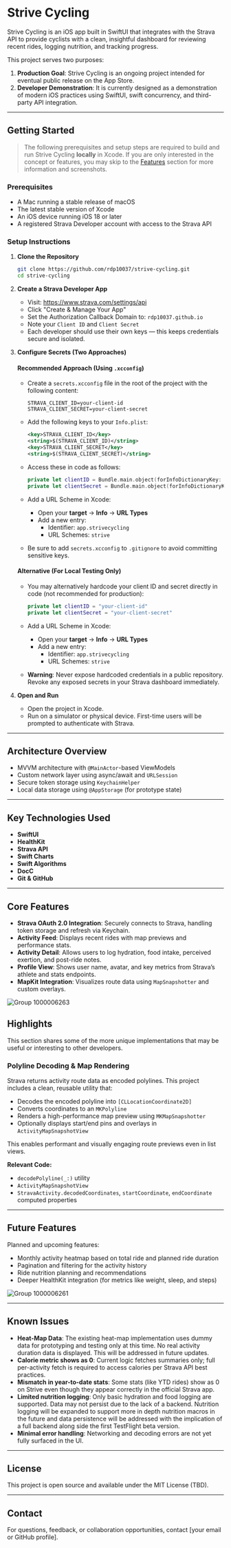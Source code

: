 # Strive Cycling

Strive Cycling is an iOS app built in SwiftUI that integrates with the Strava API to provide cyclists with a clean, insightful dashboard for reviewing recent rides, logging nutrition, and tracking progress.

This project serves two purposes:
1. **Production Goal**: Strive Cycling is an ongoing project intended for eventual public release on the App Store.
2. **Developer Demonstration**: It is currently designed as a demonstration of modern iOS practices using SwiftUI, swift concurrency, and third-party API integration.

---

## Getting Started

> The following prerequisites and setup steps are required to build and run Strive Cycling **locally** in Xcode. If you are only interested in the concept or features, you may skip to the [Features](#features) section for more information and screenshots.

### Prerequisites
- A Mac running a stable release of macOS
- The latest stable version of Xcode
- An iOS device running iOS 18 or later
- A registered Strava Developer account with access to the Strava API

### Setup Instructions

1. **Clone the Repository**
   ```bash
   git clone https://github.com/rdp10037/strive-cycling.git
   cd strive-cycling
   ```

2. **Create a Strava Developer App**
   - Visit: https://www.strava.com/settings/api
   - Click "Create & Manage Your App"
   - Set the Authorization Callback Domain to: `rdp10037.github.io`
   - Note your `Client ID` and `Client Secret`
   - Each developer should use their own keys — this keeps credentials secure and isolated.

3. **Configure Secrets (Two Approaches)**

   #### Recommended Approach (Using `.xcconfig`)
   - Create a `secrets.xcconfig` file in the root of the project with the following content:
     ```
     STRAVA_CLIENT_ID=your-client-id
     STRAVA_CLIENT_SECRET=your-client-secret
     ```
   - Add the following keys to your `Info.plist`:
     ```xml
     <key>STRAVA_CLIENT_ID</key>
     <string>$(STRAVA_CLIENT_ID)</string>
     <key>STRAVA_CLIENT_SECRET</key>
     <string>$(STRAVA_CLIENT_SECRET)</string>
     ```
   - Access these in code as follows:
     ```swift
     private let clientID = Bundle.main.object(forInfoDictionaryKey: "STRAVA_CLIENT_ID") as? String ?? ""
     private let clientSecret = Bundle.main.object(forInfoDictionaryKey: "STRAVA_CLIENT_SECRET") as? String ?? ""
     ```

   - Add a URL Scheme in Xcode:
     - Open your **target** → **Info** → **URL Types**
     - Add a new entry:
       - Identifier: `app.strivecycling`
       - URL Schemes: `strive`
         
   - Be sure to add `secrets.xcconfig` to `.gitignore` to avoid committing sensitive keys.

   #### Alternative (For Local Testing Only)
   - You may alternatively hardcode your client ID and secret directly in code (not recommended for production):
     ```swift
     private let clientID = "your-client-id"
     private let clientSecret = "your-client-secret"
     ```
   - Add a URL Scheme in Xcode:
     - Open your **target** → **Info** → **URL Types**
     - Add a new entry:
       - Identifier: `app.strivecycling`
       - URL Schemes: `strive`
         
   - **Warning**: Never expose hardcoded credentials in a public repository. Revoke any exposed secrets in your Strava dashboard immediately.

4. **Open and Run**
   - Open the project in Xcode.
   - Run on a simulator or physical device. First-time users will be prompted to authenticate with Strava.

---

## Architecture Overview

- MVVM architecture with `@MainActor`-based ViewModels
- Custom network layer using async/await and `URLSession`
- Secure token storage using `KeychainHelper`
- Local data storage using `@AppStorage` (for prototype state)

---

## Key Technologies Used

- **SwiftUI**
- **HealthKit**
- **Strava API**
- **Swift Charts**
- **Swift Algorithms**
- **DocC**
- **Git & GitHub**

---

## Core Features

- **Strava OAuth 2.0 Integration**: Securely connects to Strava, handling token storage and refresh via Keychain.
- **Activity Feed**: Displays recent rides with map previews and performance stats.
- **Activity Detail**: Allows users to log hydration, food intake, perceived exertion, and post-ride notes.
- **Profile View**: Shows user name, avatar, and key metrics from Strava’s athlete and stats endpoints.
- **MapKit Integration**: Visualizes route data using `MapSnapshotter` and custom overlays.

![Group 1000006263](https://github.com/user-attachments/assets/b9e1a23e-c7ba-4aa7-b454-9000082ef377)


## Highlights

This section shares some of the more unique implementations that may be useful or interesting to other developers.

### Polyline Decoding & Map Rendering

Strava returns activity route data as encoded polylines. This project includes a clean, reusable utility that:

- Decodes the encoded polyline into `[CLLocationCoordinate2D]`
- Converts coordinates to an `MKPolyline`
- Renders a high-performance map preview using `MKMapSnapshotter`
- Optionally displays start/end pins and overlays in `ActivityMapSnapshotView`

This enables performant and visually engaging route previews even in list views.

**Relevant Code:**
- `decodePolyline(_:)` utility
- `ActivityMapSnapshotView`
- `StravaActivity.decodedCoordinates`, `startCoordinate`, `endCoordinate` computed properties

---

## Future Features

Planned and upcoming features:
- Monthly activity heatmap based on total ride and planned ride duration
- Pagination and filtering for the activity history
- Ride nutrition planning and recommendations
- Deeper HealthKit integration (for metrics like weight, sleep, and steps)

![Group 1000006261](https://github.com/user-attachments/assets/d49e573a-f32d-4250-87ad-bd21960cf781)


---

## Known Issues

- **Heat-Map Data**: The existing heat-map implementation uses dummy data for prototyping and testing only at this time. No real activity duration data is displayed. This will be addressed in future updates.
- **Calorie metric shows as 0**: Current logic fetches summaries only; full per-activity fetch is required to access calories per Strava API best practices.
- **Mismatch in year-to-date stats**: Some stats (like YTD rides) show as 0 on Strive even though they appear correctly in the official Strava app.
- **Limited nutrition logging**: Only basic hydration and food logging are supported. Data may not persist due to the lack of a backend. Nutrition logging will be expanded to support more in depth nutrition macros in the future and data persistence will be addressed with the implication of a full backend along side the first TestFlight beta version. 
- **Minimal error handling**: Networking and decoding errors are not yet fully surfaced in the UI.

---

## License

This project is open source and available under the MIT License (TBD).

---

## Contact

For questions, feedback, or collaboration opportunities, contact [your email or GitHub profile].

